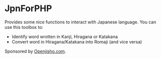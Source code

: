 JpnForPHP
=========

Provides some nice functions to interact with Japanese language.
You can use this toolbox to:
* Identify word wrotten in Kanji, Hiragana or Katakana
* Convert word in Hiragana/Katakana into Romaji (and vice versa)

Sponsored by [Openjisho.com](http://www.openjisho.com). 